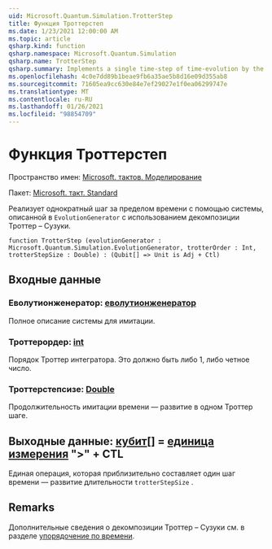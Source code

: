 ```yaml
---
uid: Microsoft.Quantum.Simulation.TrotterStep
title: Функция Троттерстеп
ms.date: 1/23/2021 12:00:00 AM
ms.topic: article
qsharp.kind: function
qsharp.namespace: Microsoft.Quantum.Simulation
qsharp.name: TrotterStep
qsharp.summary: Implements a single time-step of time-evolution by the system described in an `EvolutionGenerator` using a Trotter–Suzuki decomposition.
ms.openlocfilehash: 4c0e7dd89b1beae9fb6a35ae5b8d16e09d355ab8
ms.sourcegitcommit: 71605ea9cc630e84e7ef29027e1f0ea06299747e
ms.translationtype: MT
ms.contentlocale: ru-RU
ms.lasthandoff: 01/26/2021
ms.locfileid: "98854709"
---
```

# <a name="trotterstep-function"></a>Функция Троттерстеп

Пространство имен: [Microsoft. тактов. Моделирование](xref:Microsoft.Quantum.Simulation)

Пакет: [Microsoft. такт. Standard](https://nuget.org/packages/Microsoft.Quantum.Standard)


Реализует однократный шаг за пределом времени с помощью системы, описанной в `EvolutionGenerator` с использованием декомпозиции Троттер – Сузуки.

```qsharp
function TrotterStep (evolutionGenerator : Microsoft.Quantum.Simulation.EvolutionGenerator, trotterOrder : Int, trotterStepSize : Double) : (Qubit[] => Unit is Adj + Ctl)
```


## <a name="input"></a>Входные данные

### <a name="evolutiongenerator--evolutiongenerator"></a>Еволутионженератор: [еволутионженератор](xref:Microsoft.Quantum.Simulation.EvolutionGenerator)

Полное описание системы для имитации.


### <a name="trotterorder--int"></a>Троттерордер: [int](xref:microsoft.quantum.lang-ref.int)

Порядок Троттер интегратора. Это должно быть либо 1, либо четное число.


### <a name="trotterstepsize--double"></a>Троттерстепсизе: [Double](xref:microsoft.quantum.lang-ref.double)

Продолжительность имитации времени — развитие в одном Троттер шаге.



## <a name="output--qubit--unit--is-adj--ctl"></a>Выходные данные: [кубит](xref:microsoft.quantum.lang-ref.qubit)[] = [единица измерения](xref:microsoft.quantum.lang-ref.unit)  ">" + CTL

Единая операция, которая приблизительно составляет один шаг времени — развитие длительности `trotterStepSize` .

## <a name="remarks"></a>Remarks

Дополнительные сведения о декомпозиции Троттер – Сузуки см. в разделе [упорядочение по времени](/quantum/libraries/control-flow#time-ordered-composition).